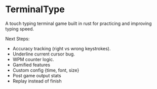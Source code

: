 # TerminalType
A touch typing terminal game built in rust for practicing and improving typing speed.

Next Steps:
- Accuracy tracking (right vs wrong keystrokes).
- Underline current cursor bug.
- WPM counter logic.
- Gamified features
- Custom config {time, font, size}
- Post game output stats
- Replay instead of finish
